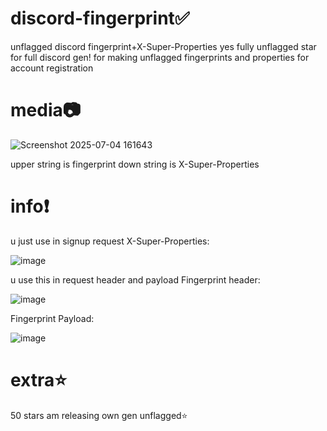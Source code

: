 # discord-fingerprint✅
unflagged discord fingerprint+X-Super-Properties yes fully unflagged star for full discord gen!
for making unflagged fingerprints and properties for account registration




# media📷



![Screenshot 2025-07-04 161643](https://github.com/user-attachments/assets/ce5328a9-c74a-4daf-8c98-d78a09f41502)




upper string is fingerprint down string is X-Super-Properties


# info❗





u just use in signup request
X-Super-Properties:



![image](https://github.com/user-attachments/assets/f58db93d-91ba-4a51-bf6c-83b47cad1751)






u use this in request header and payload
Fingerprint header:




![image](https://github.com/user-attachments/assets/00b406b6-5cc4-46f8-87c9-8ded567f9215)







Fingerprint Payload:



![image](https://github.com/user-attachments/assets/ff000bbb-2634-4948-b383-66e13c25d6f9)







# extra⭐
50 stars am releasing own gen unflagged⭐
